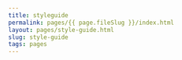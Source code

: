 ```yaml
---
title: styleguide
permalink: pages/{{ page.fileSlug }}/index.html
layout: pages/style-guide.html
slug: style-guide
tags: pages
---
```



